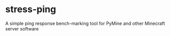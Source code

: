 # stress-ping
A simple ping response bench-marking tool for PyMine and other Minecraft server software
